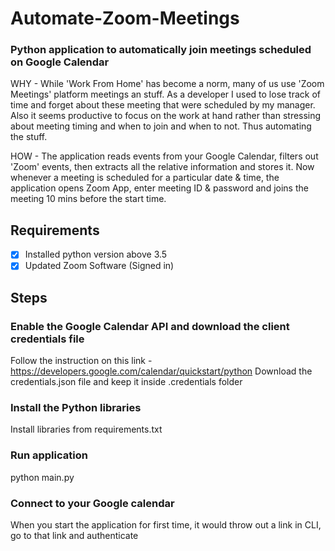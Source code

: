 # Automate-Zoom-Meetings
### Python application to automatically join meetings scheduled on Google Calendar

WHY - While 'Work From Home' has become a norm, many of us use 'Zoom Meetings' platform meetings an stuff. As a developer I used to lose track of time and forget about these meeting that were scheduled by my manager. Also it seems productive to focus on the work at hand rather than stressing about meeting timing and when to join and when to not. Thus automating the stuff.

HOW - The application reads events from your Google Calendar, filters out 'Zoom' events, then extracts all the relative information and stores it. Now whenever a meeting is scheduled for a particular date & time, the application opens Zoom App, enter meeting ID & password and joins the meeting 10 mins before the start time.

## Requirements 
- [x] Installed python version above 3.5
- [x] Updated Zoom Software (Signed in)

## Steps 
### Enable the Google Calendar API and download the client credentials file
Follow the instruction on this link - https://developers.google.com/calendar/quickstart/python
Download the credentials.json file and keep it inside .credentials folder

### Install the Python libraries
Install libraries from requirements.txt

### Run application
python main.py

### Connect to your Google calendar
When you start the application for first time, it would throw out a link in CLI, go to that link and authenticate

